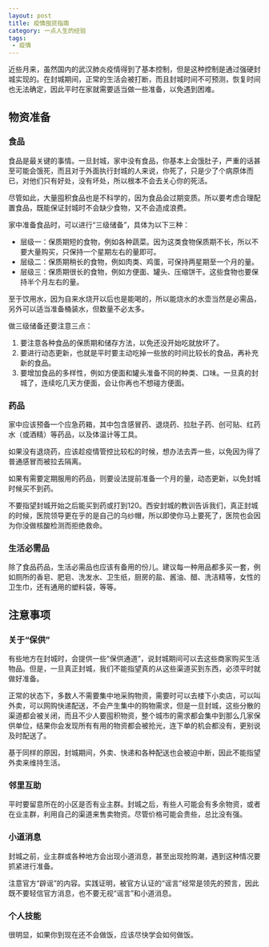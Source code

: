 ```yaml
---
layout: post
title: 疫情囤货指南
category: 一点人生的经验
tags:
 - 疫情
---
```

近些月来，虽然国内的武汉肺炎疫情得到了基本控制，但是这种控制是通过强硬封城实现的。在封城期间，正常的生活会被打断，而且封城时间不可预测，恢复时间也无法确定，因此平时在家就需要适当做一些准备，以免遇到困难。

<!-- more -->

## 物资准备

### 食品

食品是最关键的事情。一旦封城，家中没有食品，你基本上会饿肚子，严重的话甚至可能会饿死，而且对于外面执行封城的人来说，你死了，只是少了个病原体而已，对他们只有好处，没有坏处，所以根本不会去关心你的死活。

尽管如此，大量囤积食品也是不科学的，因为食品会过期变质。所以要考虑合理配置食品，既能保证封城时不会缺少食物，又不会造成浪费。

家中准备食品时，可以进行“三级储备”，具体为以下三种：

* 层级一：保质期短的食物，例如各种蔬菜。因为这类食物保质期不长，所以不要大量购买，只保持一个星期左右的量即可。
* 层级二：保质期稍长的食物，例如肉类、鸡蛋，可保持两星期至一个月的量。
* 层级三：保质期很长的食物，例如方便面、罐头、压缩饼干。这些食物也要保持半个月左右的量。

至于饮用水，因为自来水烧开以后也是能喝的，所以能烧水的水壶当然是必需品，另外可以适当准备桶装水，但数量不必太多。

做三级储备还要注意三点：

1. 要注意各种食品的保质期和储存方法，以免还没开始吃就放坏了。
2. 要进行动态更新，也就是平时要主动吃掉一些放的时间比较长的食品，再补充新的食品。
3. 要增加食品的多样性，例如方便面和罐头准备不同的种类、口味。一旦真的封城了，连续吃几天方便面，会让你再也不想碰方便面。

### 药品

家中应该预备一个应急药箱，其中包含感冒药、退烧药、拉肚子药、创可贴、红药水（或酒精）等药品，以及体温计等工具。

如果没有退烧药，应该趁疫情管控比较松的时候，想办法去弄一些，以免因为得了普通感冒而被拉去隔离。

如果有需要定期服用的药品，则要设法提前准备一个月的量，动态更新，以免封城时候买不到药。

不要指望封城开始之后能买到药或打到120。西安封城的教训告诉我们，真正封城的时候，医院领导更在乎的是自己的乌纱帽，所以即使你马上要死了，医院也会因为你没做核酸检测而拒绝救命。

### 生活必需品

除了食品药品，生活必需品也应该有备用的份儿。建议每一种用品都多买一套，例如厕所的香皂、肥皂、洗发水、卫生纸，厨房的盐、酱油、醋、洗洁精等，女性的卫生巾，还有通用的塑料袋，等等。

## 注意事项

### 关于“保供”

有些地方在封城时，会提供一些“保供通道”，说封城期间可以去这些商家购买生活物品。但是，一旦真正封城，我们不能指望真的从这些渠道买到东西，必须平时就做好准备。

正常的状态下，多数人不需要集中地采购物资，需要时可以去楼下小卖店，可以叫外卖，可以网购快递配送，不会产生集中的购物需求，但是一旦封城，这些分散的渠道都会被关闭，而且不少人要囤积物资，整个城市的需求都会集中到那么几家保供单位，结果你会发现所有有用的物资都会被抢光，连下单的机会都没有，更别说及时配送了。

基于同样的原因，封城期间，外卖、快递和各种配送也会被迫中断，因此不能指望外卖来维持生活。

### 邻里互助

平时要留意所在的小区是否有业主群。封城之后，有些人可能会有多余物资，或者在业主群，利用自己的渠道来售卖物资。尽管价格可能会贵些，总比没有强。

### 小道消息

封城之前，业主群或各种地方会出现小道消息，甚至出现抢购潮，遇到这种情况要抓紧进行准备。

注意官方“辟谣”的内容。实践证明，被官方认证的“谣言”经常是领先的预言，因此既不要轻信官方消息，也不要无视“谣言”和小道消息。

### 个人技能

很明显，如果你到现在还不会做饭，应该尽快学会如何做饭。
